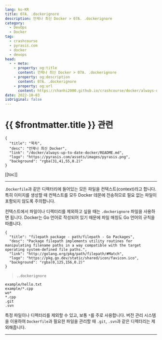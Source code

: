 ```yaml
---
lang: ko-KR
title: 07A. .dockerignore
description: 언제나 최신 Docker > 07A. .dockerignore
category: 
  - DevOps
  - Docker
tag: 
  - crashcourse
  - pyrasis.com
  - docker
  - devops
head:
  - - meta:
    - property: og:title
      content: 언제나 최신 Docker > 07A. .dockerignore
    - property: og:description
      content: 07A. .dockerignore
    - property: og:url
      content: https://chanhi2000.github.io/crashcourse/docker/always-up-to-date-docker/07A.html
date: 2022-10-03
isOriginal: false
---
```


# {{ $frontmatter.title }} 관련

```component VPCard
{
  "title": "목차",
  "desc": "언제나 최신 Docker",
  "link": "/docker/always-up-to-date-docker/README.md",
  "logo": "https://pyrasis.com/assets/images/pyrasis.png",
  "background": "rgba(31,41,55,0.2)"
}
```

[[toc]]

---

<SiteInfo
  name="7장 - 1. .dockerignore"
  desc="언제나 최신 Docker"
  url="https://pyrasis.com/jHLsAlwaysUpToDateDocker/Unit07/01"
  logo="https://pyrasis.com/assets/images/pyrasis.png"
  preview="https://pyrasis.com/assets/images/profile1.png"/>

.<FontIcon icon="fa-brands fa-docker"/>`Dockerfile`과 같은 디렉터리에 들어있는 모든 파일을 컨텍스트(context)라고 합니다. 특히 이미지를 생성할 때 컨텍스트를 모두 Docker 데몬에 전송하므로 필요 없는 파일이 포함되지 않도록 주의합니다.

컨텍스트에서 파일이나 디렉터리를 제외하고 싶을 때는 <FontIcon icon="fa-brands fa-docker"/>`.dockerignore` 파일을 사용하면 됩니다. Docker는 Go 언어로 작성되어 있기 때문에 파일 매칭도 Go 언어의 규칙을 따릅니다.

```component VPCard
{
  "title": "filepath package - path/filepath - Go Packages",
  "desc": "Package filepath implements utility routines for manipulating filename paths in a way compatible with the target operating system-defined file paths.",
  "link": "http://golang.org/pkg/path/filepath/#Match",
  "logo": "https://pkg.go.dev/static/shared/icon/favicon.ico",
  "background": "rgba(0,125,156,0.2)"
}
```

> .<FontIcon icon="fa-brands fa-docker"/>`.dockerignore`

```dockerignore
example/hello.txt
example/*.cpp
wo*
*.cpp
.git
.svn
```

특정 파일이나 디렉터리를 제외할 수 있고, 보통 `*`를 주로 사용합니다. 버전 관리 시스템을 이용하여 <FontIcon icon="fa-brands fa-docker"/>`Dockerfile`과 필요한 파일을 관리할 때 <FontIcon icon="fas fa-folder-open"/>`.git`, <FontIcon icon="fas fa-folder-open"/>`.svn`과 같은 디렉터리는 제외해줍니다.

---
